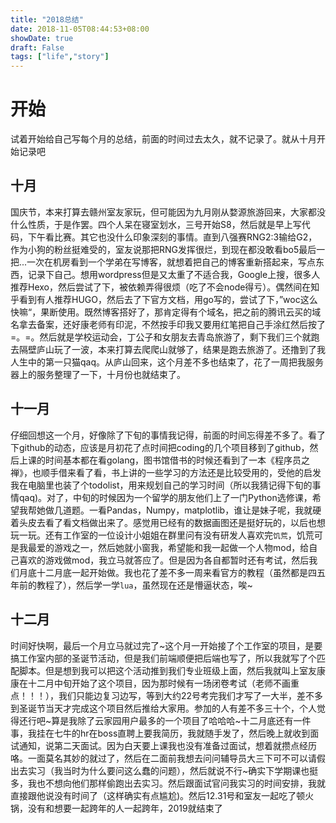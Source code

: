 ```yaml
---
title: "2018总结"
date: 2018-11-05T08:44:53+08:00
showDate: true
draft: False
tags: ["life","story"]
---
```


# 开始

试着开始给自己写每个月的总结，前面的时间过去太久，就不记录了。就从十月开始记录吧

## 十月

国庆节，本来打算去赣州室友家玩，但可能因为九月刚从婺源旅游回来，大家都没什么性质，于是作罢。四个人呆在寝室划水，三号开始S8，然后就是早上写代码，下午看比赛。其它也没什么印象深刻的事情。直到八强赛RNG2:3输给G2，作为小狗的粉丝挺难受的，室友说那把RNG发挥很烂，到现在都没敢看bo5最后一把...一次在机房看到一个学弟在写博客，就想着把自己的博客重新搭起来，写点东西，记录下自己。想用wordpress但是又太重了不适合我，Google上搜，很多人推荐Hexo，然后尝试了下，被依赖弄得很烦（吃了不会node得亏）。偶然间在知乎看到有人推荐HUGO，然后去了下官方文档，用go写的，尝试了下，”woc这么快嘛“，果断使用。既然博客搭好了，那肯定得有个域名，把之前的腾讯云买的域名拿去备案，还好康老师有印泥，不然按手印我又要用红笔把自己手涂红然后按了=。=。然后就是学校运动会，丁公子和女朋友去青岛旅游了，剩下我们三个就跑去隔壁庐山玩了一波，本来打算去爬爬山就够了，结果是跑去旅游了。还撸到了我人生中的第一只猫qaq。从庐山回来，这个月差不多也结束了，花了一周把我服务器上的服务整理了一下，十月份也就结束了。

## 十一月

仔细回想这一个月，好像除了下旬的事情我记得，前面的时间忘得差不多了。看了下github的动态，应该是月初花了点时间把coding的几个项目移到了github，然后上课的时间基本都在看golang，图书馆借书的时候还看到了一本《程序员之禅》，也顺手借来看了看，书上讲的一些学习的方法还是比较受用的，受他的启发我在电脑里也装了个todolist，用来规划自己的学习时间（所以我猜记得下旬的事情qaq)。对了，中旬的时候因为一个留学的朋友他们上了一门Python选修课，希望我帮她做几道题。一看Pandas，Numpy，matplotlib，谁让是妹子呢，我就硬着头皮去看了看文档做出来了。感觉用已经有的数据画图还是挺好玩的，以后也想玩一玩。还有工作室的一位设计小姐姐在群里问有没有研发人喜欢完`饥荒`，饥荒可是我最爱的游戏之一，然后她就小窗我，希望能和我一起做一个人物mod，给自己喜欢的游戏做mod，我立马就答应了。但是因为各自都暂时还有考试，然后我们月底十二月底一起开始做。我也花了差不多一周来看官方的教程（虽然都是四五年前的教程了），然后学一学`lua`，虽然现在还是懵逼状态，唉~

## 十二月

时间好快啊，最后一个月立马就过完了~这个月一开始接了个工作室的项目，是要搞工作室内部的圣诞节活动，但是我们前端顺便把后端也写了，所以我就写了个匹配脚本。但是想到我可以把这个活动推到我们专业班级上面，然后我就叫上室友康康在十二月中旬开始了这个项目，因为那时候有一场闭卷考试（老师不画重点！！！），我们只能边复习边写，等到大约22号考完我们才写了一大半，差不多到圣诞节当天才完成这个项目然后推给大家用。参加的人有差不多三十个，个人觉得还行吧~算是我除了云家园用户最多的一个项目了哈哈哈~十二月底还有一件事，我挂在七牛的hr在boss直聘上要我简历，我就随手发了，然后晚上就收到面试通知，说第二天面试。因为白天要上课我也没有准备过面试，想着就攒点经历咯。一面莫名其妙的就过了，然后在二面前我想去问问辅导员大三下可不可以请假出去实习（我当时为什么要问这么蠢的问题），然后就说不行~确实下学期课也挺多，我也不想向他们那样偷跑出去实习。然后跟面试官问我实习的时间安排，我就直接跟他说没有时间了（这样确实有点尴尬)。然后12.31号和室友一起吃了顿火锅，没有和想要一起跨年的人一起跨年，2019就结束了